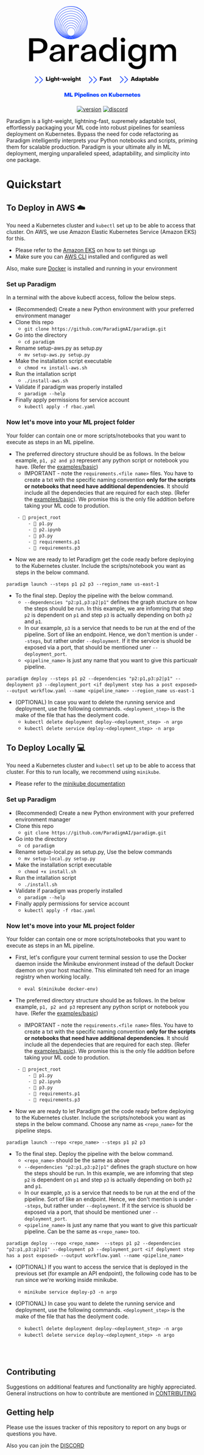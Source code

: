<p align="center">
  <img src="./utils/images/logo_slogan.png" height="250">
</p>

<p align="center">
    <a href="#"><img alt="version" src="https://img.shields.io/badge/version-0.1.0-yellow"></a>
    <a href="#"><img alt="discord" src="https://img.shields.io/badge/chat-discord-blueviolet"></a>
</p>

Paradigm is a light-weight, lightning-fast, supremely adaptable tool, effortlessly packaging your ML code into robust pipelines for seamless deployment on Kubernetes. Bypass the need for code refactoring as Paradigm intelligently interprets your Python notebooks and scripts, priming them for scalable production. Paradigm is your ultimate ally in ML deployment, merging unparalleled speed, adaptability, and simplicity into one package.


# Quickstart

## To Deploy in AWS ☁️

You need a Kubernetes cluster and `kubectl` set up to be able to access that cluster. On AWS, we use Amazon Elastic Kubernetes Service (Amazon EKS) for this. 
- Please refer to the [Amazon EKS](https://docs.aws.amazon.com/eks/latest/userguide/getting-started.html) on how to set things up
- Make sure you can [AWS CLI](https://docs.aws.amazon.com/cli/latest/userguide/cli-chap-install.html) installed and configured as well

Also, make sure [Docker](https://docs.docker.com/engine/install/) is installed and running in your environment

### Set up Paradigm

In a terminal with the above kubectl access, follow the below steps.

- (Recommended) Create a new Python environment with your preferred environment manager
- Clone this repo 
    - `git clone https://github.com/ParadigmAI/paradigm.git`
- Go into the directory 
    - `cd paradigm`
- Rename setup-aws.py as setup.py
    - `mv setup-aws.py setup.py`
- Make the installation script executable 
    - `chmod +x install-aws.sh`
- Run the intallation script 
    - `./install-aws.sh`
- Validate if paradigm was properly installed
    - `paradigm --help`
- Finally apply permissions for service account
    - `kubectl apply -f rbac.yaml` 

### Now let's move into your ML project folder

Your folder can contain one or more scripts/notebooks that you want to execute as steps in an ML pipeline.

- The preferred directory structure should be as follows. In the below example, `p1, p2 and p3` represent any python script or notebook you have. (Refer the [examples/basic](./examples/basic))
    - IMPORTANT - note the `requirements.<file name>` files. You have to create a txt with the specific naming convention **only for the scripts or notebooks that need have additional dependencies**. It should include all the dependecies that are required for each step. (Refer the [examples/basic](./examples/basic)). We promise this is the only file addition before taking your ML code to prodution.
```
    - 📁 project_root
        - 📄 p1.py
        - 📄 p2.ipynb
        - 📄 p3.py
        - 📄 requirements.p1
        - 📄 requirements.p3
```

- Now we are ready to let Paradigm get the code ready before deploying to the Kubernetes cluster. Include the scripts/notebook you want as steps in the below command.
```
paradigm launch --steps p1 p2 p3 --region_name us-east-1
```
- To the final step. Deploy the pipeline with the below command.
    - `--dependencies "p2:p1,p3:p2|p1"` defines the graph stucture on how the steps should be run. In this example, we are infomring that step `p2` is dependent on `p1` and step `p3` is actually depending on both `p2` and `p1`. 
    - In our example, `p3` is a service that needs to be run at the end of the pipeline. Sort of like an endpoint. Hence, we don't mention is under `--steps`, but rather under `--deployment`. If it the service is shuold be exposed via a port, that should be mentioned uner `--deployment_port`. 
    - `<pipeline_name>` is just any name that you want to give this particualr pipeline.
```
paradigm deploy --steps p1 p2 --dependencies "p2:p1,p3:p2|p1" --deployment p3 --deployment_port <if deplyment step has a post exposed> --output workflow.yaml --name <pipeline_name> --region_name us-east-1
```

- (OPTIONAL) In case you want to delete the running service and deployment, use the following commands. `<deployment_step>` is the make of the file that has the deolyment code.
    - `kubectl delete deployment deploy-<deployment_step> -n argo`
    - `kubectl delete service deploy-<deployment_step> -n argo`

## To Deploy Locally 💻

You need a Kubernetes cluster and `kubectl` set up to be able to access that cluster. For this to run locally, we recommend using `minikube`.
- Please refer to the [minikube documentation](https://minikube.sigs.k8s.io/docs/)

### Set up Paradigm

- (Recommended) Create a new Python environment with your preferred environment manager
- Clone this repo 
    - `git clone https://github.com/ParadigmAI/paradigm.git`
- Go into the directory 
    - `cd paradigm`
- Rename setup-local.py as setup.py, Use the below commands
    - `mv setup-local.py setup.py`
- Make the installation script executable 
    - `chmod +x install.sh`
- Run the intallation script 
    - `./install.sh`
- Validate if paradigm was properly installed
    - `paradigm --help`
- Finally apply permissions for service account
    - `kubectl apply -f rbac.yaml` 

### Now let's move into your ML project folder

Your folder can contain one or more scripts/notebooks that you want to execute as steps in an ML pipeline.

- First, let's configure your current terminal session to use the Docker daemon inside the Minikube environment instead of the default Docker daemon on your host machine. This eliminated teh need for an image registry when working locally.
    - `eval $(minikube docker-env)`

- The preferred directory structure should be as follows. In the below example, `p1, p2 and p3` represent any python script or notebook you have. (Refer the [examples/basic](./examples/basic))
    - IMPORTANT - note the `requirements.<file name>` files. You have to create a txt with the specific naming convention **only for the scripts or notebooks that need have additional dependencies**. It should include all the dependecies that are required for each step. (Refer the [examples/basic](./examples/basic)). We promise this is the only file addition before taking your ML code to prodution.
```
    - 📁 project_root
        - 📄 p1.py
        - 📄 p2.ipynb
        - 📄 p3.py
        - 📄 requirements.p1
        - 📄 requirements.p3
```

- Now we are ready to let Paradigm get the code ready before deploying to the Kubernetes cluster. Include the scripts/notebook you want as steps in the below command. Choose any name as `<repo_name>` for the pipeline steps.
```
paradigm launch --repo <repo_name> --steps p1 p2 p3
```
- To the final step. Deploy the pipeline with the below command.
    - `<repo_name>` should be the same as above
    - `--dependencies "p2:p1,p3:p2|p1"` defines the graph stucture on how the steps should be run. In this example, we are infomring that step `p2` is dependent on `p1` and step `p3` is actually depending on both `p2` and `p1`. 
    - In our example, `p3` is a service that needs to be run at the end of the pipeline. Sort of like an endpoint. Hence, we don't mention is under `--steps`, but rather under `--deployment`. If it the service is shuold be exposed via a port, that should be mentioned uner `--deployment_port`. 
    - `<pipeline_name>` is just any name that you want to give this particualr pipeline. Can be the same as `<repo_name>` too.
```
paradigm deploy --repo <repo_name>  --steps p1 p2 --dependencies "p2:p1,p3:p2|p1" --deployment p3 --deployment_port <if deplyment step has a post exposed> --output workflow.yaml --name <pipeline_name>
```
- (OPTIONAL) If you want to access the service that is deployed in the previous set (for example an API endpoint), the following code has to be run since we're working inside minikube. 

    - `minikube service deploy-p3 -n argo`

- (OPTIONAL) In case you want to delete the running service and deployment, use the following commands. `<deployment_step>` is the make of the file that has the deolyment code.
    - `kubectl delete deployment deploy-<deployment_step> -n argo`
    - `kubectl delete service deploy-<deployment_step> -n argo`


<br/><br/>


## Contributing

Suggestions on additional features and functionality are highly appreciated. General instructions on how to contribute are mentioned in [CONTRIBUTING](CONTRIBUTING.md)

## Getting help

Please use the issues tracker of this repository to report on any bugs or questions you have.

Also you can join the [DISCORD]()